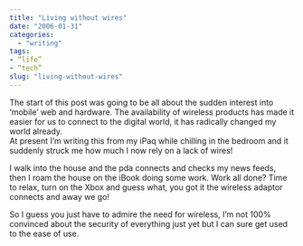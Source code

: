 ```yaml
---
title: "Living without wires"
date: "2006-01-31"
categories: 
  - "writing"
tags:
- “life”
- “tech”
slug: "living-without-wires"
---
```


The start of this post was going to be all about the sudden interest into ‘mobile’ web and hardware. The availability of wireless products has made it easier for us to connect to the digital world, it has radically changed my world already.  
At present I’m writing this from my iPaq while chilling in the bedroom and it suddenly struck me how much I now rely on a lack of wires!  

I walk into the house and the pda connects and checks my news feeds, then I roam the house on the iBook doing some work. Work all done? Time to relax, turn on the Xbox and guess what, you got it the wireless adaptor connects and away we go!

So I guess you just have to admire the need for wireless, I’m not 100% convinced about the security of everything just yet but I can sure get used to the ease of use.
